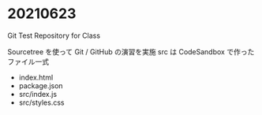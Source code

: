 # 20210623

Git Test Repository for Class

Sourcetree を使って Git / GitHub の演習を実施
src は CodeSandbox で作ったファイル一式

- index.html
- package.json
- src/index.js
- src/styles.css
